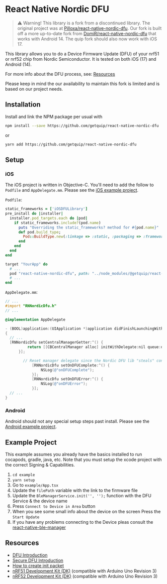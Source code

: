 # React Native Nordic DFU

> ⚠️ Warning! This library is a fork from a discontinued library. The original project was at [Pilloxa/react-native-nordic-dfu](https://github.com/Pilloxa/react-native-nordic-dfu). Our fork is built off a more up-to-date fork from [DomiR/react-native-nordic-dfu](https://github.com/DomiR/react-native-nordic-dfu) that works with Android 14. The quip fork should also now work with iOS 17.

This library allows you to do a Device Firmware Update (DFU) of your nrf51 or
nrf52 chip from Nordic Semiconductor. It is tested on both iOS (17) and Android (14).

For more info about the DFU process, see: [Resources](#resources)

Please keep in mind the our availability to maintain this fork is limited and is based on our project needs.

## Installation

Install and link the NPM package per usual with

```bash
npm install --save https://github.com/getquip/react-native-nordic-dfu
```

or

```bash
yarn add https://github.com/getquip/react-native-nordic-dfu
```

## Setup

### iOS

The iOS project is written in Objective-C. You'll need to add the follow to `Podfile` and `AppDelegate.mm`. Please see the [iOS example project](example/ios).

`Podfile`:

```ruby
static_frameworks = ['iOSDFULibrary']
pre_install do |installer|
  installer.pod_targets.each do |pod|
    if static_frameworks.include?(pod.name)
      puts "Overriding the static_frameworks? method for #{pod.name}"
      def pod.build_type;
        Pod::BuildType.new(:linkage => :static, :packaging => :framework)
      end
    end
  end
end

target "YourApp" do
  # ...
  pod "react-native-nordic-dfu", path: "../node_modules/@getquip/react-native-nordic-dfu"
  # ...
end
```

`AppDelegate.mm`:

```objective-c
// ...
#import "RNNordicDfu.h"
// ...

@implementation AppDelegate

- (BOOL)application:(UIApplication *)application didFinishLaunchingWithOptions:(NSDictionary *)launchOptions
{
  // ...
  [RNNordicDfu setCentralManagerGetter:^() {
          return [[CBCentralManager alloc] initWithDelegate:nil queue:dispatch_get_global_queue(DISPATCH_QUEUE_PRIORITY_BACKGROUND, 0)];
      }];

        // Reset manager delegate since the Nordic DFU lib "steals" control over it
            [RNNordicDfu setOnDFUComplete:^() {
                NSLog(@"onDFUComplete");
            }];
            [RNNordicDfu setOnDFUError:^() {
                NSLog(@"onDFUError");
            }];
  // ...
}
```

### Android

Android should not any special setup steps past install. Please see the [Android example project](example/android).

## Example Project

This example assumes you already have the basics installed to run cocapods, gradle, java, etc. Note that you must setup the xcode project with the correct Signing & Capabilities.

1. `cd example`
2. `yarn setup`
3. Go to `example/App.tsx`
4. Update the `filePath` variable with the link to the firmware file
5. Update the `BleManagerService.init('', '');` function with the DFU Service & the device name
6. Press `Connect to Device in Area` button
7. When you see some small info about the device on the screen Press the `Start Update`
8. If you have any problems connecting to the Device pleas consult the [react-native-ble-manager](https://github.com/innoveit/react-native-ble-manager)

## Resources

- [DFU Introduction](http://infocenter.nordicsemi.com/topic/com.nordic.infocenter.sdk5.v11.0.0/examples_ble_dfu.html?cp=6_0_0_4_3_1 'BLE Bootloader/DFU')
- [Secure DFU Introduction](http://infocenter.nordicsemi.com/topic/com.nordic.infocenter.sdk5.v12.0.0/ble_sdk_app_dfu_bootloader.html?cp=4_0_0_4_3_1 'BLE Secure DFU Bootloader')
- [How to create init packet](https://github.com/NordicSemiconductor/Android-nRF-Connect/tree/master/init%20packet%20handling 'Init packet handling')
- [nRF51 Development Kit (DK)](http://www.nordicsemi.com/eng/Products/nRF51-DK 'nRF51 DK') (compatible with Arduino Uno Revision 3)
- [nRF52 Development Kit (DK)](http://www.nordicsemi.com/eng/Products/Bluetooth-Smart-Bluetooth-low-energy/nRF52-DK 'nRF52 DK') (compatible with Arduino Uno Revision 3)
